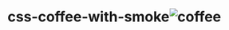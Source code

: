 # css-coffee-with-smoke![coffee](https://user-images.githubusercontent.com/24884380/183719460-85a2ea28-49f9-4064-b4ba-6324484dd7f1.jpg)
